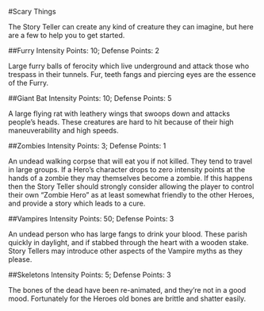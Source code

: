 #Scary Things

The Story Teller can create any kind of creature they can imagine, but here are a few to help you to get started.

##Furry
Intensity Points: 10;
Defense Points: 2

Large furry balls of ferocity which live underground and attack those who trespass in their tunnels. Fur, teeth fangs and piercing eyes are the essence of the Furry.

##Giant Bat
Intensity Points: 10;
Defense Points: 5

A large flying rat with leathery wings that swoops down and attacks people’s heads.  These creatures are hard to hit because of their high maneuverability and high speeds. 

##Zombies
Intensity Points: 3;
Defense Points: 1

An undead walking corpse that will eat you if not killed.  They tend to travel in large groups. If a Hero’s character drops to zero intensity points at the hands of a zombie they may themselves become a zombie. If this happens then the Story Teller should strongly consider allowing the player to control their own “Zombie Hero” as at least somewhat friendly to the other Heroes, and provide a story which leads to a cure.

##Vampires
Intensity Points: 50;
Defense Points: 3

An undead person who has large fangs to drink your blood. These parish quickly in daylight, and if stabbed through the heart with a wooden stake. Story Tellers may introduce other aspects of the Vampire myths as they please.

##Skeletons
Intensity Points: 5;
Defense Points: 3

The bones of the dead have been re-animated, and they’re not in a good mood. Fortunately for the Heroes old bones are brittle and shatter easily.

